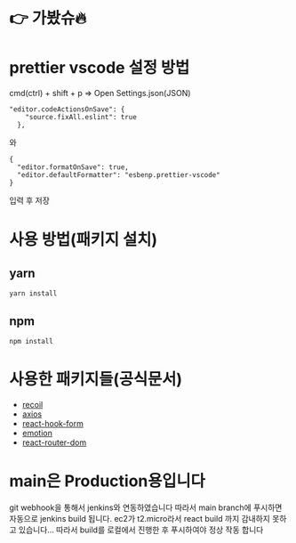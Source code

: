 # 👉 가봤슈🔥

# prettier vscode 설정 방법

cmd(ctrl) + shift + p => Open Settings.json(JSON)

```
"editor.codeActionsOnSave": {
    "source.fixAll.eslint": true
  },
```

와

```
{
  "editor.formatOnSave": true,
  "editor.defaultFormatter": "esbenp.prettier-vscode"
}
```

입력 후 저장

# 사용 방법(패키지 설치)

## yarn

```
yarn install
```

## npm

```
npm install
```

# 사용한 패키지들(공식문서)

- [recoil](https://recoiljs.org/ko/)
- [axios](https://axios-http.com/kr/docs/intro)
- [react-hook-form](https://react-hook-form.com/)
- [emotion](https://emotion.sh/docs/introduction)
- [react-router-dom](https://reactrouter.com/docs/en/v6/getting-started/overview)

# main은 Production용입니다

git webhook을 통해서 jenkins와 연동하였습니다 따라서 main branch에 푸시하면 자동으로 jenkins build 됩니다.
ec2가 t2.micro라서 react build 까지 감내하지 못하고 있습니다... 따라서 build를 로컬에서 진행한 후 푸시하여야 정상 작동 합니다
